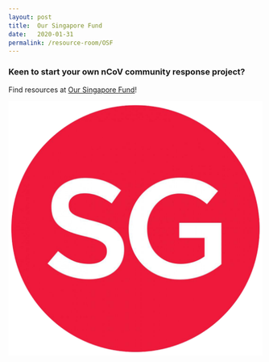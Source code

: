 ```yaml
---
layout: post
title:  Our Singapore Fund
date:   2020-01-31
permalink: /resource-room/OSF
---
```


### Keen to start your own nCoV community response project?

Find resources at <a href="https://www.sg/oursingaporefund">Our Singapore Fund</a>!

![OurSG](images/sg.png)

